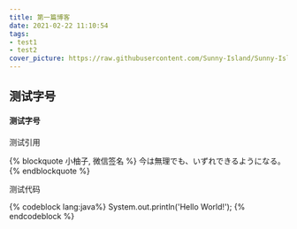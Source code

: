 ```yaml
---
title: 第一篇博客
date: 2021-02-22 11:10:54
tags: 
- test1
- test2
cover_picture: https://raw.githubusercontent.com/Sunny-Island/Sunny-Island.github.io/main/images/nice.jpg?token=AJ7HA2NBFU4OBJHHBBVU3X3ANO73M
---
```


## 测试字号
#### 测试字号

测试引用

{% blockquote  小柚子, 微信签名 %}
今は無理でも、いずれできるようになる。
{% endblockquote %}

测试代码

{% codeblock lang:java%}
System.out.println('Hello World!');
{% endcodeblock %}